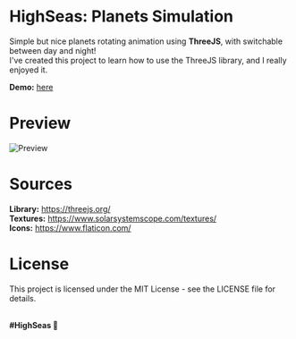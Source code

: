 # HighSeas: Planets Simulation
Simple but nice planets rotating animation using **ThreeJS**, with switchable between day and night! <br>
I've created this project to learn how to use the ThreeJS library, and I really enjoyed it.

**Demo:** [here](https://ondrejpacovsky.cz/demo/highseas/PlanetsSimulation/index.html)

# Preview
![Preview](https://ondrejpacovsky.cz/demo/highseas/PlanetsSimulation/preview.jpg)

# Sources
**Library:** https://threejs.org/ <br>
**Textures:** https://www.solarsystemscope.com/textures/ <br>
**Icons:** https://www.flaticon.com/

# License
This project is licensed under the MIT License - see the LICENSE file for details.

<br>
<b>#HighSeas 💖</b>
